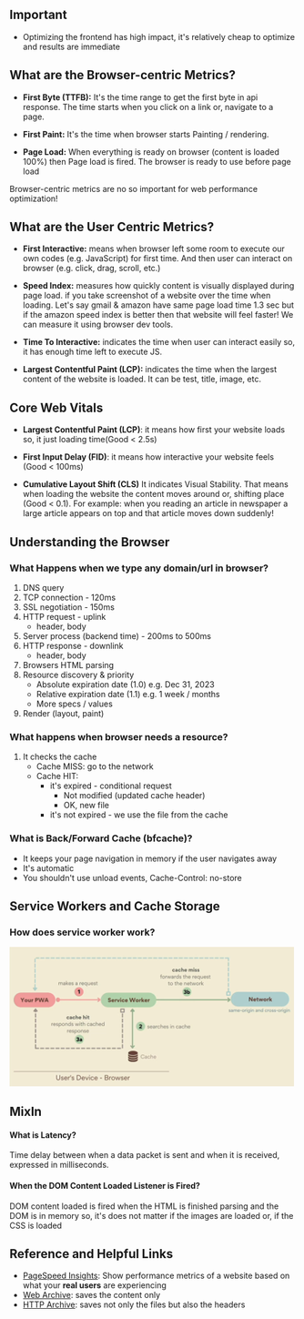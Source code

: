 ## Important

- Optimizing the frontend has high impact, it's relatively cheap to optimize and results are immediate

## What are the Browser-centric Metrics?

- **First Byte (TTFB):** It's the time range to get the first byte in api response. The time starts when you click on a link or, navigate to a page.

- **First Paint:** It's the time when browser starts Painting / rendering.

- **Page Load:** When everything is ready on browser (content is loaded 100%) then Page load is fired. The browser is ready to use before page load

Browser-centric metrics are no so important for web performance optimization!

## What are the User Centric Metrics?

- **First Interactive:** means when browser left some room to execute our own codes (e.g. JavaScript) for first time. And then user can interact on browser (e.g. click, drag, scroll, etc.)

- **Speed Index:** measures how quickly content is visually displayed during page load. if you take screenshot of a website over the time when loading. Let's say gmail & amazon have same page load time 1.3 sec but if the amazon speed index is better then that website will feel faster! We can measure it using browser dev tools.

- **Time To Interactive:** indicates the time when user can interact easily so, it has enough time left to execute JS.

- **Largest Contentful Paint (LCP):** indicates the time when the largest content of the website is loaded. It can be test, title, image, etc.

## Core Web Vitals

- **Largest Contentful Paint (LCP)**: it means how first your website loads so, it just loading time(Good < 2.5s)

- **First Input Delay (FID)**: it means how interactive your website feels (Good < 100ms)

- **Cumulative Layout Shift (CLS)** It indicates Visual Stability. That means when loading the website the content moves around or, shifting place (Good < 0.1). For example: when you reading an article in newspaper a large article appears on top and that article moves down suddenly!

## Understanding the Browser

### What Happens when we type any domain/url in browser?

1. DNS query
2. TCP connection - 120ms
3. SSL negotiation - 150ms
4. HTTP request - uplink
   - header, body
5. Server process (backend time) - 200ms to 500ms
6. HTTP response - downlink
   - header, body
7. Browsers HTML parsing
8. Resource discovery & priority
   - Absolute expiration date (1.0) e.g. Dec 31, 2023
   - Relative expiration date (1.1) e.g. 1 week / months
   - More specs / values
9. Render (layout, paint)

### What happens when browser needs a resource?

1. It checks the cache
   - Cache MISS: go to the network
   - Cache HIT:
     - it's expired - conditional request
       - Not modified (updated cache header)
       - OK, new file
     - it's not expired - we use the file from the cache

### What is Back/Forward Cache (bfcache)?

- It keeps your page navigation in memory if the user navigates away
- It's automatic
- You shouldn't use unload events, Cache-Control: no-store

## Service Workers and Cache Storage

### How does service worker work?

<img src="../images/service-worker.png" alt="service-worker" width="500px"/>

## MixIn

#### What is Latency?

Time delay between when a data packet is sent and when it is received, expressed in milliseconds.

#### When the DOM Content Loaded Listener is Fired?

DOM content loaded is fired when the HTML is finished parsing and the DOM is in memory so, it's does not matter if the images are loaded or, if the CSS is loaded

## Reference and Helpful Links

- [PageSpeed Insights](https://pagespeed.web.dev/): Show performance metrics of a website based on what your **real users** are experiencing
- [Web Archive](https://web.archive.org): saves the content only
- [HTTP Archive](https://httparchive.org): saves not only the files but also the headers
